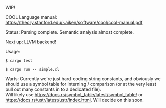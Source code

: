 WIP!

COOL Language manual:  https://theory.stanford.edu/~aiken/software/cool/cool-manual.pdf

Status:  Parsing complete.  Semantic analysis almost complete.

Next up:  LLVM backend!

Usage:  

`$ cargo test`

`$ cargo run -- simple.cl`

Warts:  Currently we're just hard-coding string constants, and obviously we should use a symbol table for interning / comparison (or at the very least pull out many constants in to a dedicated file).  
Will likely use https://docs.rs/symbol_table/latest/symbol_table/  or https://docs.rs/ustr/latest/ustr/index.html.  Will decide on this soon.
